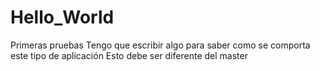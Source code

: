 # Hello_World
Primeras pruebas
Tengo que escribir algo para saber como se comporta este tipo de aplicación
Esto debe ser diferente del master
